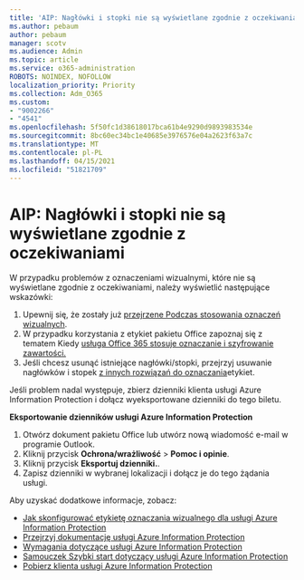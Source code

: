 ```yaml
---
title: 'AIP: Nagłówki i stopki nie są wyświetlane zgodnie z oczekiwaniami'
ms.author: pebaum
author: pebaum
manager: scotv
ms.audience: Admin
ms.topic: article
ms.service: o365-administration
ROBOTS: NOINDEX, NOFOLLOW
localization_priority: Priority
ms.collection: Adm_O365
ms.custom:
- "9002266"
- "4541"
ms.openlocfilehash: 5f50fc1d38618017bca61b4e9290d9893983534e
ms.sourcegitcommit: 8bc60ec34bc1e40685e3976576e04a2623f63a7c
ms.translationtype: MT
ms.contentlocale: pl-PL
ms.lasthandoff: 04/15/2021
ms.locfileid: "51821709"
---
```

# <a name="aip-headers-and-footers-not-displaying-as-expected"></a>AIP: Nagłówki i stopki nie są wyświetlane zgodnie z oczekiwaniami

W przypadku problemów z oznaczeniami wizualnymi, które nie są wyświetlane zgodnie z oczekiwaniami, należy wyświetlić następujące wskazówki:

1. Upewnij się, że zostały już [przejrzene Podczas stosowania oznaczeń wizualnych](https://docs.microsoft.com/azure/information-protection/configure-policy-markings#when-visual-markings-are-applied).
2. W przypadku korzystania z etykiet pakietu Office zapoznaj się z tematem Kiedy [usługa Office 365 stosuje oznaczanie i szyfrowanie zawartości.](https://docs.microsoft.com/microsoft-365/compliance/sensitivity-labels-office-apps#when-office-apps-apply-content-marking-and-encryption)
3. Jeśli chcesz usunąć istniejące nagłówki/stopki, przejrzyj usuwanie nagłówków i stopek [z innych rozwiązań do oznaczania](https://docs.microsoft.com/azure/information-protection/rms-client/client-admin-guide-customizations#remove-headers-and-footers-from-other-labeling-solutions)etykiet.

Jeśli problem nadal występuje, zbierz dzienniki klienta usługi Azure Information Protection i dołącz wyeksportowane dzienniki do tego biletu.

**Eksportowanie dzienników usługi Azure Information Protection**

1. Otwórz dokument pakietu Office lub utwórz nową wiadomość e-mail w programie Outlook.
2. Kliknij przycisk **Ochrona/wrażliwość** > **Pomoc i opinie**.
3. Kliknij przycisk **Eksportuj dzienniki.**.
4. Zapisz dzienniki w wybranej lokalizacji i dołącz je do tego żądania usługi.

Aby uzyskać dodatkowe informacje, zobacz:

- [Jak skonfigurować etykietę oznaczania wizualnego dla usługi Azure Information Protection](https://docs.microsoft.com/azure/information-protection/configure-policy-markings)
- [Przejrzyj dokumentację usługi Azure Information Protection](https://docs.microsoft.com/azure/information-protection/what-is-information-protection)
- [Wymagania dotyczące usługi Azure Information Protection](https://docs.microsoft.com/azure/information-protection/get-started/requirements)
- [Samouczek Szybki start dotyczący usługi Azure Information Protection](https://docs.microsoft.com/azure/information-protection/get-started/infoprotect-quick-start-tutorial)
- [Pobierz klienta usługi Azure Information Protection](https://www.microsoft.com/download/details.aspx?id=53018)

